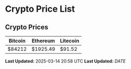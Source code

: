 # Crypto Price List

## Crypto Prices
| Bitcoin | Ethereum | Litecoin |
| ------- | -------- | -------- |
| $84212 | $1925.49 | $91.52 |
**Last Updated:** 2025-03-14 20:58 UTC
**Last Updated:** $DATE$
